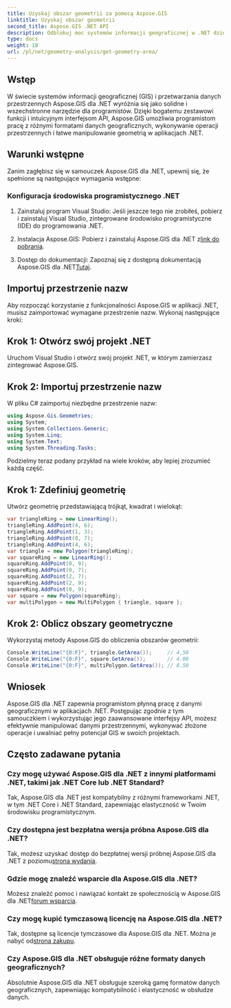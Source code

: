 ```yaml
---
title: Uzyskaj obszar geometrii za pomocą Aspose.GIS
linktitle: Uzyskaj obszar geometrii
second_title: Aspose.GIS .NET API
description: Odblokuj moc systemów informacji geograficznej w .NET dzięki Aspose.GIS. Wykonuj operacje przestrzenne bez wysiłku.
type: docs
weight: 18
url: /pl/net/geometry-analysis/get-geometry-area/
---
```

## Wstęp
W świecie systemów informacji geograficznej (GIS) i przetwarzania danych przestrzennych Aspose.GIS dla .NET wyróżnia się jako solidne i wszechstronne narzędzie dla programistów. Dzięki bogatemu zestawowi funkcji i intuicyjnym interfejsom API, Aspose.GIS umożliwia programistom pracę z różnymi formatami danych geograficznych, wykonywanie operacji przestrzennych i łatwe manipulowanie geometrią w aplikacjach .NET.
## Warunki wstępne
Zanim zagłębisz się w samouczek Aspose.GIS dla .NET, upewnij się, że spełnione są następujące wymagania wstępne:
### Konfiguracja środowiska programistycznego .NET
1. Zainstaluj program Visual Studio: Jeśli jeszcze tego nie zrobiłeś, pobierz i zainstaluj Visual Studio, zintegrowane środowisko programistyczne (IDE) do programowania .NET.
   
2.  Instalacja Aspose.GIS: Pobierz i zainstaluj Aspose.GIS dla .NET z[link do pobrania](https://releases.aspose.com/gis/net/).
3. Dostęp do dokumentacji: Zapoznaj się z dostępną dokumentacją Aspose.GIS dla .NET[Tutaj](https://reference.aspose.com/gis/net/).

## Importuj przestrzenie nazw
Aby rozpocząć korzystanie z funkcjonalności Aspose.GIS w aplikacji .NET, musisz zaimportować wymagane przestrzenie nazw. Wykonaj następujące kroki:
## Krok 1: Otwórz swój projekt .NET
Uruchom Visual Studio i otwórz swój projekt .NET, w którym zamierzasz zintegrować Aspose.GIS.
## Krok 2: Importuj przestrzenie nazw
W pliku C# zaimportuj niezbędne przestrzenie nazw:
```csharp
using Aspose.Gis.Geometries;
using System;
using System.Collections.Generic;
using System.Linq;
using System.Text;
using System.Threading.Tasks;
```

Podzielmy teraz podany przykład na wiele kroków, aby lepiej zrozumieć każdą część.
## Krok 1: Zdefiniuj geometrię
Utwórz geometrię przedstawiającą trójkąt, kwadrat i wielokąt:
```csharp
var triangleRing = new LinearRing();
triangleRing.AddPoint(4, 6);
triangleRing.AddPoint(1, 3);
triangleRing.AddPoint(8, 7);
triangleRing.AddPoint(4, 6);
var triangle = new Polygon(triangleRing);
var squareRing = new LinearRing();
squareRing.AddPoint(0, 9);
squareRing.AddPoint(0, 7);
squareRing.AddPoint(2, 7);
squareRing.AddPoint(2, 9);
squareRing.AddPoint(0, 9);
var square = new Polygon(squareRing);
var multiPolygon = new MultiPolygon { triangle, square };
```
## Krok 2: Oblicz obszary geometryczne
Wykorzystaj metody Aspose.GIS do obliczenia obszarów geometrii:
```csharp
Console.WriteLine("{0:F}", triangle.GetArea());     // 4,50
Console.WriteLine("{0:F}", square.GetArea());       // 4.00
Console.WriteLine("{0:F}", multiPolygon.GetArea()); // 8.50
```

## Wniosek
Aspose.GIS dla .NET zapewnia programistom płynną pracę z danymi geograficznymi w aplikacjach .NET. Postępując zgodnie z tym samouczkiem i wykorzystując jego zaawansowane interfejsy API, możesz efektywnie manipulować danymi przestrzennymi, wykonywać złożone operacje i uwalniać pełny potencjał GIS w swoich projektach.
## Często zadawane pytania
### Czy mogę używać Aspose.GIS dla .NET z innymi platformami .NET, takimi jak .NET Core lub .NET Standard?
Tak, Aspose.GIS dla .NET jest kompatybilny z różnymi frameworkami .NET, w tym .NET Core i .NET Standard, zapewniając elastyczność w Twoim środowisku programistycznym.
### Czy dostępna jest bezpłatna wersja próbna Aspose.GIS dla .NET?
 Tak, możesz uzyskać dostęp do bezpłatnej wersji próbnej Aspose.GIS dla .NET z poziomu[strona wydania](https://releases.aspose.com/).
### Gdzie mogę znaleźć wsparcie dla Aspose.GIS dla .NET?
 Możesz znaleźć pomoc i nawiązać kontakt ze społecznością w Aspose.GIS dla .NET[forum wsparcia](https://forum.aspose.com/c/gis/33).
### Czy mogę kupić tymczasową licencję na Aspose.GIS dla .NET?
 Tak, dostępne są licencje tymczasowe dla Aspose.GIS dla .NET. Można je nabyć od[strona zakupu](https://purchase.aspose.com/temporary-license/).
### Czy Aspose.GIS dla .NET obsługuje różne formaty danych geograficznych?
Absolutnie Aspose.GIS dla .NET obsługuje szeroką gamę formatów danych geograficznych, zapewniając kompatybilność i elastyczność w obsłudze danych.
